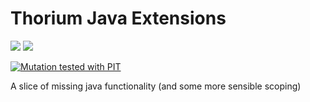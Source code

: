 # Thorium Java Extensions
[![](https://jitpack.io/v/Neathorium/thorium-java-extensions.svg)](https://jitpack.io/#Neathorium/thorium-java-extensions)
[![](https://jitpack.io/v/Neathorium/thorium-java-extensions/week.svg)](https://jitpack.io/#Neathorium/thorium-java-extensions)

[![Mutation tested with PIT](https://img.shields.io/badge/-Mutation%20tested%20with%20PIT-blue.svg)](http://pitest.org/)

A slice of missing java functionality (and some more sensible scoping)

